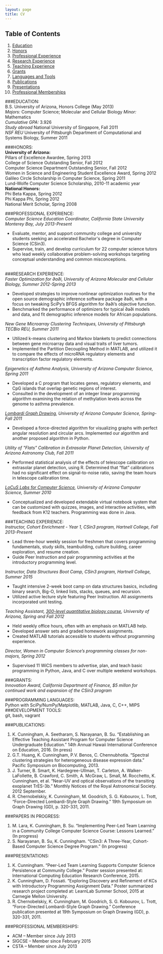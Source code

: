 ```yaml
---
layout: page
title: CV
---
```


## Table of Contents
1. [Education](#education)
2. [Honors](#honors)
3. [Professional Experience](#professional)
4. [Research Experience](#research)
5. [Teaching Experience](#teaching)
6. [Grants](#grants)
7. [Languages and Tools](#languages)
8. [Publications](#publications)
9. [Presentations](#presentations)
10. [Professional Memberships](#memberships)

<a id="education"></a>
###EDUCATION:  
B.S.	University of Arizona, Honors College  (May 2013)  
*Majors:* Computer Science; Molecular and Cellular Biology
*Minor:* Mathematics  
*Cumulative GPA:* 3.926  
*Study abroad*	National University of Singapore, Fall 2011  
*NSF REU*	University of Pittsburgh Department of Computational and Systems Biology, Summer 2011  

<a id="honors"></a>
###HONORS:   
**University of Arizona:**  
Pillars of Excellence Awardee, Spring 2013  
College of Science Outstanding Senior, Fall 2012  
Computer Science Department Outstanding Senior, Fall 2012  
Women in Science and Engineering Student Excellence Award, Spring 2012  
Galileo Circle Scholarship in Computer Science, Spring 2011  
Lund-Wolfe Computer Science Scholarship, 2010-11 academic year  
**National Honors:**  
Phi Beta Kappa, Spring 2012  	
Phi Kappa Phi, Spring 2012  
National Merit Scholar, Spring 2008  

<a id="professional"></a>
###PROFESSIONAL EXPERIENCE:  
*Computer Science Education Coordinator, California State University Monterey Bay, July 2013-Present* 
 
 * Evaluate, mentor, and support community college and university students seeking an accelerated Bachelor's degree in Computer Science (CSin3). 
 * Supervise, train, and develop curriculum for 22 computer science tutors who lead weekly collaborative problem-solving workshops targeting conceptual understanding and common misconceptions.

<a id="research"></a>  
###RESEARCH EXPERIENCE:   
*Faster Optimization for ∂a∂i, University of Arizona Molecular and Cellular Biology, Summer 2012-Spring 2013*  

- Developed strategies to improve nonlinear optimization routines for the open source demographic inference software package ∂a∂i, with a focus on tweaking SciPy’s BFGS algorithm for ∂a∂i’s objective function.  
- Benchmarked the performance of optimizers for typical ∂a∂i models and data, and fit demographic inference models for African populations.  

*New Gene Microarray Clustering Techniques, University of Pittsburgh TECBio REU, Summer 2011*  

- Utilized k-means clustering and Markov blankets to predict connections between gene microarray data and visual traits of liver tumors.  
- Implemented the Partition Decoupling Method in MATLAB, and utilized it to compare the effects of microRNA regulatory elements and transcription factor regulatory elements.  

*Epigenetics of Asthma Analysis, University of Arizona Computer Science, Spring 2011*
  
- Developed a C program that locates genes, regulatory elements, and CpG islands that overlap genetic regions of interest.  
- Consulted in the development of an integer linear programming algorithm examining the relation of methylation levels across the genome to asthma prevalence.  

*[Lombardi Graph Drawing](http://lombardi.cs.arizona.edu/), University of Arizona Computer Science, Spring-Fall 2011*  

 * Developed a force-directed algorithm for visualizing graphs with perfect angular resolution and circular arcs. Implemented our algorithm and another proposed algorithm in Python.   

*Utility of "Flats" Calibration in Extrasolar Planet Detection, University of Arizona Astronomy Club, Fall 2011*  

 * Performed statistical analysis of the effects of telescope calibration on extrasolar planet detection, using R. Determined that “flat” calibrations had no significant effect on signal-to-noise ratio, saving the team hours in telescope calibration time.

*[LoCuS Labs for Computer Science](http://www.cs.arizona.edu/projects/focal/ergalics/fieldguide/), University of Arizona Computer Science, Summer 2010*  

 * Conceptualized and developed extendable virtual notebook system that can be customized with quizzes, images, and interactive activities, with feedback from K12 teachers. Programming was done in Java.

<a id="teaching"></a>
###TEACHING EXPERIENCE:  
*Instructor, Cohort Enrichment - Year 1, CSin3 program, Hartnell College, Fall 2013-Present*  

 * Lead three-hour weekly session for freshmen that covers programming fundamentals, study skills, teambuilding, culture building, career exploration, and resume creation.  
 * Guide Peer Instruction and pair programming activities at the introductory programming level.

*Instructor, Data Structures Boot Camp, CSin3 program, Hartnell College, Summer 2015*  
  
 * Taught intensive 2-week boot camp on data structures basics, including binary search, Big-O, linked lists, stacks, queues, and recursion.  
 * Utilized active lecture style featuring Peer Instruction. All assignments incorporated unit testing.

*Teaching Assistant, [300-level quantitative biology course](http://gutengroup.mcb.arizona.edu/MCB315.html), University of Arizona, Spring and Fall 2012*  

 * Held weekly office hours, often with an emphasis on MATLAB help.  
 * Developed answer sets and graded homework assignments.  
 * Created MATLAB tutorials accessible to students without programming experience.  

*Director, Women in Computer Science’s programming classes for non-majors, Spring 2012*  

 * Supervised 11 WiCS members to advertise, plan, and teach basic programming in Python, Java, and C over multiple weekend workshops. 

<a id="grants"></a>
###GRANTS:  
*Innovation Award, California Department of Finance, $5 millon for continued work and expansion of the CSin3 program*

<a id="languages"></a>
###PROGRAMMING LANGUAGES:   
Python with SciPy/NumPy/Matplotlib, MATLAB, Java, C, C++, MIPS
###DEVELOPMENT TOOLS:  
git, bash, vagrant

<a id="publications"></a> 
###PUBLICATIONS:  
1.	K. Cunningham, A. Seetharam, S. Narayanan, B. Su. “Establishing an Effective Teaching Assistant Program for Computer Science Undergraduate Education.” 14th Annual Hawaii International Conference on Education, 2016. (In press)
2.	G.T. Huang, K. Cunningham, P.V. Benos, C. Chennubhotla. “Spectral clustering strategies for heterogeneous disease expression data.” Pacific Symposium on Biocomputing, 2013.
3.	J. Turner, B. Smart, K. Hardegree-Ullman, T. Carleton, A. Walker-LaFollette, B. Crawford, C. Smith, A. McGraw, L. Small, M. Rocchetto, K. Cunningham, et al. “Near-UV and optical observations of the transiting exoplanet TrES-3b.” Monthly Notices of the Royal Astronomical Society. 2012 September.
4.	R. Chernobelskiy, K. Cunningham, M. Goodrich, S. G. Kobourov, L. Trott, “Force-Directed Lombardi-Style Graph Drawing.” 19th Symposium on Graph Drawing (GD), p. 320-331, 2011.

###PAPERS IN PROGRESS:  
1.	M. Lara, K. Cunningham, B. Su. “Implementing Peer-Led Team Learning in a Community College Computer Science Course: Lessons Learned.” (In progress)
2.	S. Narayanan, B. Su, K. Cunningham. “CSin3: A Three-Year, Cohort-Based Computer Science Degree Program.” (In progress)

<a id="presentations"></a> 
###PRESENTATIONS:  
  1. K. Cunningham. “Peer-Led Team Learning Supports Computer Science Persistence at Community College.” Poster session presented at: International Computing Education Research Conference, 2015.
  2. K. Cunningham, D. Fossati. “Exploring Discovery and Refinement of KCs with Introductory Programming Assignment Data.” Poster summarized research project completed at: LearnLab Summer School, 2015 at Carnegie Mellon University.
  3. R. Chernobelskiy, K. Cunningham, M. Goodrich, S. G. Kobourov, L. Trott, “Force-Directed Lombardi-Style Graph Drawing.” Conference publication presented at 19th Symposium on Graph Drawing (GD), p. 320-331, 2011.

<a id="memberships"></a> 
###PROFESSIONAL MEMBERSHIPS:  
 * ACM – Member since July 2013
 * SIGCSE – Member since February 2015
 * CSTA – Member since July 2013

